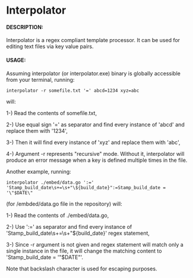 # Interpolator

#### DESCRIPTION:

Interpolator is a regex compliant template processor. It can be used for editing text files via key value pairs.

#### USAGE:

Assuming interpolator (or interpolator.exe) binary is globally accessible from your terminal, running:

```
interpolator -r somefile.txt '=' abcd=1234 xyz=abc  
```

will:

1-) Read the contents of somefile.txt,

2-) Use equal sign '=' as separator and find every instance of 'abcd' and replace them with '1234',

3-) Then it will find every instance of 'xyz' and replace them with 'abc',

4-) Argument -r represents "recursive" mode. Without it, interpolator will produce an error message when a key is defined multiple times in the file.

Another example, running:

```
interpolator ./embed/data.go ':=' 'Stamp_build_date\s+=\s+"\${build_date}":=Stamp_build_date = '\"$DATE\"  
```

(for /embded/data.go file in the repository) will:

1-) Read the contents of ./embed/data.go,

2-) Use ':=' as separator and find every instance of 'Stamp_build_date\s+=\s+"\${build_date}' regex statement,

3-) Since -r argument is not given and regex statement will match only a single instance in the file, it will change the matching content to 'Stamp_build_date = '\"$DATE\"'.

Note that backslash character is used for escaping purposes.
